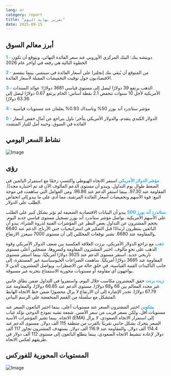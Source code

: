 ```yaml
---
lang: ar
category: report
title: "تقرير نهاية اليوم"
date: 2025-09-15
---
```



<h2>أبرز معالم السوق</h2>
<strong style="color: #2caef7;">1 - </strong> دويتشه بنك: البنك المركزي الأوروبي عند سعر الفائدة النهائي، ويتوقع أن تكون الخطوة التالية هي رفعه في أواخر عام 2026

<strong style="color: #2caef7;">2 - </strong> من المتوقع أن يُبقي بنك إنجلترا على أسعار الفائدة في سبتمبر، بينما ينقسم الاقتصاديون حول توقيت التخفيضات المقبلة لأسعار الفائدة.

<strong style="color: #2caef7;">3 - </strong> الذهب يرتفع 39 دولارًا ليصل إلى مستوى قياسي 3681 دولارًا؛ عوائد السندات الأمريكية لأجل 10 سنوات تنخفض 2.1 نقطة أساس؛ الخام يرتفع 0.67 دولارًا ليصل إلى 63.36 دولارًا

<strong style="color: #2caef7;">4 - </strong> مؤشر ستاندرد آند بورز 50% وناسداك 0.93% يغلقان عند مستويات قياسية

<strong style="color: #2caef7;">5 - </strong> الدولار الكندي يتقدم، والدولار الأمريكي يتأخر؛ باول يتراجع عن آمال خفض أسعار الفائدة في السوق، وخيبة أمل للتيار المتشدد



<h2>نشاط السعر اليومي</h2>
<img src="https://markleighedu.github.io/img/Sep-2025/15-Sep-2025/price.jpg" alt="Image"/>

<h2>رؤى</h2>
<strong style="color: #2caef7;">مؤشر الدولار الأمريكي</strong> استمر الاتجاه الهبوطي واكتسب زخمًا مع استمرار البائعين في الضغط طوال يوم التداول. ويبدو أن مستوى الدعم المألوف الآن قد تم اختباره مجددًا. المقاومة عند 97.30، بينما استقر الدعم عند 96.86. ومن العوامل التي ساهمت في موجة البيع: قوة الأسهم وتخفيضات أسعار الفائدة المرتقبة، مما أدى على ما يبدو إلى انخفاض الطلب على الدولار.

<strong style="color: #2caef7;">ستاندرد آند بورز 500</strong> يبدو أن البيانات الاقتصادية الضعيفة لم تؤثر بشكل كبير على الطلب على الأسهم الأمريكية. يواصل مؤشر ستاندرد آند بورز تسجيل مستوى قياسي جديد اليوم. يحجم المشترون عن التداول بغض النظر عن المؤشرات الفنية لذروة الشراء. يبدو أن البائعين ينتظرون ارتدادًا قبل التفكير في استراتيجيات جني الأرباح. الدعم عند 6640 والمقاومة عند 6680. تشير توقعات المحللين إلى أن مستوى 7000 سيعزز الارتفاع.

<strong style="color: #2caef7;">ذهب</strong> مع تراجع الدولار الأمريكي، برزت العلاقة العكسية بين ضعف الدولار الأمريكي وقوة الذهب على نحوٍ مألوف. اختبر المشترون المقاومة وكسروها، مسجلين أعلى مستوى تاريخي جديد. استقر مستوى الدعم عند 3625 دولارًا أمريكيًا، بينما استقر مستوى المقاومة عند 3685 دولارًا أمريكيًا. ساهمت الصراعات الجيوسياسية غير المستقرة، إلى جانب التأكيدات الفنية القياسية، في خلق حالة من الاضطراب. ويواصل المشترون الذين لا يواجهون أي مقاومة أو مستويات محورية الاستمتاع بتجربة غير مسبوقة.

<strong style="color: #2caef7;">زيت برنت</strong> حقق المشترون مكاسب خلال اليوم، واستمروا في التداول ضمن نطاق جانبي غير محدد المعالم بين 66 و68 دولارًا. مستوى الدعم عند 66.85 دولارًا، والمقاومة عند 67.79 دولارًا. تجدر الإشارة إلى أن الارتفاع لا يزال محصورًا ضمن خط الاتجاه الهابط المتشكل مع سلسلة من القمم المنخفضة على الرسم البياني.

<strong style="color: #2caef7;">بيتكوين</strong> اختبر المشترون السعر عند مستويات أعلى، بينما اختبر البائعون السعر عند مستويات أقل، ولكن بسعر قريب من سعر الأمس. شمعة تشبه نموذج الدوجي تؤكد غياب الاتجاه. بينما تشير المؤشرات الأسية (EMA) إلى استمرار الاتجاه الصعودي، لا يزال السعر يتحرك بشكل جانبي تقريبًا بالقرب من منطقة 115 ألف دولار. مستوى الدعم عند 114.4 ألف دولار، والمقاومة عند 116.9 ألف دولار. يستهدف المشترون تجاوز 117 ألف دولار لإعادة تنشيط الاتجاه الصعودي، بينما يتطلع البائعون إلى مستوى 112 ألف دولار في طريقهم لعكس الاتجاه.



<h2>المستويات المحورية للفوركس</h2>
<img src="https://markleighedu.github.io/img/Sep-2025/15-Sep-2025/pivot.jpg" alt="Image"/>